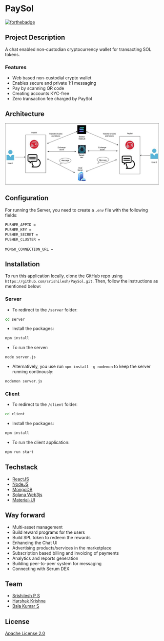 # PaySol
[![forthebadge](https://forthebadge.com/images/badges/made-with-javascript.svg)](https://forthebadge.com)

## Project Description

A chat enabled non-custodian cryptocurrency wallet for transacting SOL tokens.

### Features
- Web based non-custodial crypto wallet
- Enables secure and private 1:1 messaging
- Pay by scanning QR code
- Creating accounts KYC-free
- Zero transaction fee charged by PaySol

## Architecture

![Architecture diagram](./resources/Architecture.jpg)

## Configuration

For running the Server, you need to create a `.env` file with the following fields:

```env
PUSHER_APPID = 
PUSHER_KEY = 
PUSHER_SECRET = 
PUSHER_CLUSTER = 

MONGO_CONNECTION_URL =
```

## Installation

To run this application locally, clone the GitHub repo using `https://github.com/srishilesh/PaySol.git`. Then, follow the instructions as mentioned below:

### Server

- To redirect to the `/server` folder:

```bash
cd server
```

- Install the packages:

```bash
npm install
```

- To run the server:

```bash
node server.js
```

- Alternatively, you use run `npm install -g nodemon` to keep the server running continously:

```bash
nodemon server.js
```

### Client
- To redirect to the `/client` folder:

```bash
cd client
```

- Install the packages:

```bash
npm install
```

- To run the client application:

```bash
npm run start
```

## Techstack
- [ReactJS](https://github.com/facebook/react)
- [NodeJS](https://github.com/nodejs)
- [MongoDB](https://github.com/mongodb/mongo)
- [Solana Web3js](https://solana-labs.github.io/solana-web3.js/modules.html)
- [Material-UI](material-ui.com)

## Way forward
- Multi-asset management
- Build reward programs for the users
- Build SPL token to redeem the rewards
- Enhancing the Chat UI
- Advertising products/services in the marketplace
- Subscription based billing and invoicing of payments
- Analytics and reports generation
- Building peer-to-peer system for messaging
- Connecting with Serum DEX

## Team
- [Srishilesh P S](https://github.com/srishilesh)
- [Harshak Krishna](https://github.com/Harshak777)
- [Bala Kumar S](https://github.com/balasbk)

## License
[Apache License 2.0](./LICENSE)

